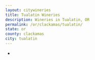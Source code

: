 ```yaml
---
layout: citywineries
title: Tualatin Wineries
description: Wineries in Tualatin, OR
permalink: /or/clackamas/tualatin/
state: or
county: clackamas
city: tualatin
---
```

-

